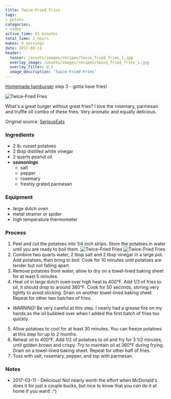```yaml
---
title: Twice-Fried Fries
tags:
- potato
categories:
- sides
active_time: 45 minutes
total_time: 2 hours
makes: 8 servings
date: 2017-03-11
header:
  teaser: /assets/images/recipes/twice_fried_fries_1.jpg
  overlay_image: /assets/images/recipes/twice_fried_fries_1.jpg
  overlay_filter: 0.7
  image_description: 'Twice-Fried Fries'
---
```

[Homemade hamburger](/blog/homemade-hamburgers/) step 3 - gotta have fries!

<!--more-->

![Twice-Fried Fries](/assets/images/recipes/twice_fried_fries_1.jpg)

What's a great burger without great fries? I love the rosemary, parmesan and truffle oil combo of these fries. Very aromatic and equally delicious.

Original source: [SeriousEats](http://www.seriouseats.com/recipes/2010/05/perfect-french-fries-recipe.html)

### Ingredients
+ 2 lb. russet potatoes
+ 2 tbsp distilled white vinegar
+ 2 quarts peanut oil
+ ***seasonings***
  + salt
  + pepper
  + rosemary
  + freshly grated parmesan

### Equipment
+ large dutch oven
+ metal strainer or spider
+ high temperature thermometer

### Process
1. Peel and cut the potatoes into 1/4 inch strips. Store the potatoes in water until you are ready to boil them.
![Twice-Fried Fries](/assets/images/recipes/twice_fried_fries_2.jpg)
![Twice-Fried Fries](/assets/images/recipes/twice_fried_fries_3.jpg)
2. Combine two quarts water, 2 tbsp salt and 2 tbsp vinegar in a large pot. Add potatoes, then bring to boil. Cook for 10 minutes until potatoes are tender but not falling apart.
3. Remove potatoes from water, allow to dry on a towel-lined baking sheet for at least 5 minutes.
4. Heat oil in large dutch oven over high heat to 400&deg;F. Add 1/3 of fries to oil, it should drop to around 360&deg;F. Cook for 50 seconds, stirring very lightly to avoid sticking. Drain on another towel-lined baking sheet. Repeat for other two batches of fries.
  + *WARNING!* Be very careful at this step. I nearly had a grease fire on my hands as the oil bubbled over when I added the first batch of fries too quickly.
5. Allow potatoes to cool for at least 30 minutes. You can freeze potatoes at this step for up to 2 months.
6. Reheat oil to 400&deg;F. Add 1/2 of potatoes to oil and fry for 3 1/2 minutes, until golden brown and crispy. Try to maintain oil at 360&deg;F during frying. Drain on a towel-lined baking sheet. Repeat for other half of fries.
7. Toss with salt, rosemary, pepper, and top with parmesan.

### Notes
* 2017-03-11 - Delicious! Not nearly worth the effort when McDonald's does it for just a couple bucks, but nice to know that you _can_ do it at home if you want! :^)
